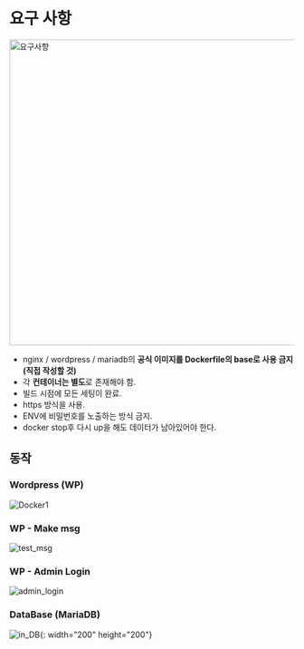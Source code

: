 # 요구 사항
<img width="540" alt="요구사항" src="https://github.com/WEJOJO/Docker/assets/46590247/2bc72a12-9ef6-4bba-9aa8-2a531c96c1d8">

- nginx / wordpress / mariadb의 **공식 이미지를 Dockerfile의 base로 사용 금지(직접 작성할 것)**
- 각 **컨테이너는 별도**로 존재해야 함.
- 빌드 시점에 모든 세팅이 완료.
- https 방식을 사용.
- ENV에 비밀번호를 노출하는 방식 금지.
- docker stop후 다시 up을 해도 데이터가 남아있어야 한다.

## 동작

### Wordpress (WP)
![Docker1](https://github.com/WEJOJO/Docker/assets/46590247/252ad4cb-82cf-41d2-b46b-5f043667b41a)

### WP - Make msg
![test_msg](https://github.com/WEJOJO/Docker/assets/46590247/8ecd098c-7ded-4f65-9dc3-5e92350341c6)

### WP - Admin Login
![admin_login](https://github.com/WEJOJO/Docker/assets/46590247/0688a42a-f510-4f83-90c1-fb3d0a763584)

### DataBase (MariaDB)
![in_DB](https://github.com/WEJOJO/Docker/assets/46590247/20dd7e8f-9066-4c74-b98e-566b0e9ea457){: width="200" height="200"}
